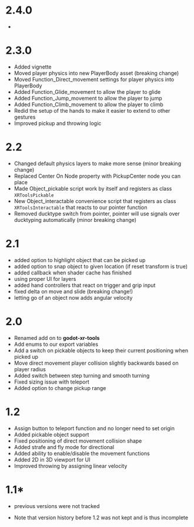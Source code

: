 # 2.4.0
- 

# 2.3.0
- Added vignette
- Moved player physics into new PlayerBody asset (breaking change)
- Moved Function_Direct_movement settings for player physics into PlayerBody
- Added Function_Glide_movement to allow the player to glide
- Added Function_Jump_movement to allow the player to jump
- Added Function_Climb_movement to allow the player to climb
- Redid the setup of the hands to make it easier to extend to other gestures
- Improved pickup and throwing logic

# 2.2
- Changed default physics layers to make more sense (minor breaking change)
- Replaced Center On Node property with PickupCenter node you can place
- Made Object_pickable script work by itself and registers as class `XRToolsPickable`
- New Object_interactable convenience script that registers as class `XRToolsInteractable` that reacts to our pointer function
- Removed ducktype switch from pointer, pointer will use signals over ducktyping automatically (minor breaking change)

# 2.1
- added option to highlight object that can be picked up
- added option to snap object to given location (if reset transform is true)
- added callback when shader cache has finished
- using proper UI for layers
- added hand controllers that react on trigger and grip input
- fixed delta on move and slide (breaking change!)
- letting go of an object now adds angular velocity

# 2.0
- Renamed add on to **godot-xr-tools**
- Add enums to our export variables
- Add a switch on pickable objects to keep their current positioning when picked up
- Move direct movement player collision slightly backwards based on player radius
- Added switch between step turning and smooth turning
- Fixed sizing issue with teleport
- Added option to change pickup range

# 1.2
- Assign button to teleport function and no longer need to set origin
- Added pickable object support
- Fixed positioning of direct movement collision shape
- Added strafe and fly mode for directional
- Added ability to enable/disable the movement functions
- Added 2D in 3D viewport for UI
- Improved throwing by assigning linear velocity

# 1.1*
- previous versions were not tracked

* Note that version history before 1.2 was not kept and is thus incomplete
